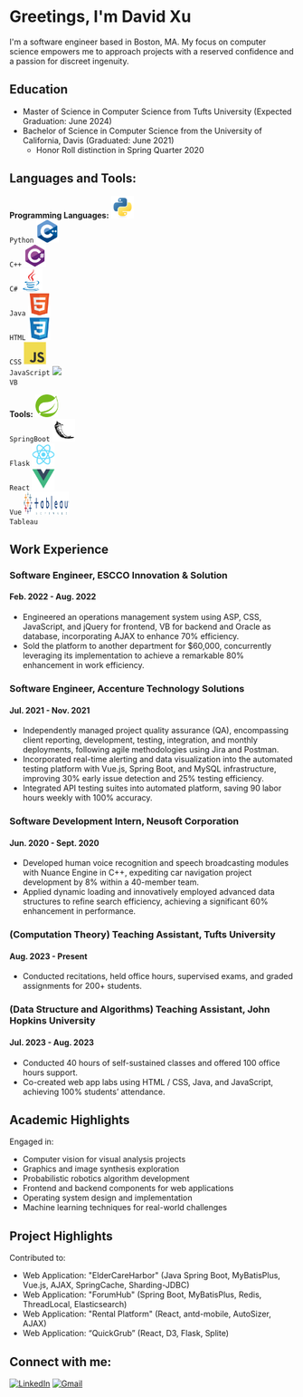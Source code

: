 # Greetings, I'm David Xu

I'm a software engineer based in Boston, MA. My focus on computer science empowers me to approach projects with a reserved confidence and a passion for discreet ingenuity.


## Education
- Master of Science in Computer Science from Tufts University (Expected Graduation: June 2024)
- Bachelor of Science in Computer Science from the University of California, Davis (Graduated: June 2021)
  - Honor Roll distinction in Spring Quarter 2020

## Languages and Tools:

**Programming Languages:**
<code><img height="40" src="https://raw.githubusercontent.com/devicons/devicon/master/icons/python/python-original.svg"> Python</code>
<code><img height="40" src="https://raw.githubusercontent.com/devicons/devicon/master/icons/cplusplus/cplusplus-original.svg"> C++</code>
<code><img height="40" src="https://raw.githubusercontent.com/devicons/devicon/master/icons/csharp/csharp-original.svg"> C#</code>
<code><img height="40" src="https://raw.githubusercontent.com/devicons/devicon/master/icons/java/java-original.svg"> Java</code>
<code><img height="40" src="https://raw.githubusercontent.com/devicons/devicon/master/icons/html5/html5-original.svg"> HTML</code>
<code><img height="40" src="https://raw.githubusercontent.com/devicons/devicon/master/icons/css3/css3-original.svg"> CSS</code>
<code><img height="40" src="https://raw.githubusercontent.com/devicons/devicon/master/icons/javascript/javascript-original.svg"> JavaScript</code>
<code><img height="40" src="https://raw.githubusercontent.com/devicons/devicon/master/icons/vb/vb-original.svg"> VB</code>


**Tools:**
<code><img height="40" src="https://raw.githubusercontent.com/devicons/devicon/master/icons/spring/spring-original.svg"> SpringBoot</code>
<code><img height="40" src="https://raw.githubusercontent.com/devicons/devicon/master/icons/flask/flask-original.svg"> Flask</code>
<code><img height="40" src="https://raw.githubusercontent.com/devicons/devicon/master/icons/react/react-original.svg"> React</code>
<code><img height="40" src="https://raw.githubusercontent.com/devicons/devicon/master/icons/vuejs/vuejs-original.svg"> Vue</code>
<code><img height="40" width="80" src="https://raw.githubusercontent.com/logo/Tableau/master/images/logo.svg"> Tableau</code>



## Work Experience

### Software Engineer, ESCCO Innovation & Solution
#### Feb. 2022 - Aug. 2022
- Engineered an operations management system using ASP, CSS, JavaScript, and jQuery for frontend, VB for backend and Oracle as database, incorporating AJAX to enhance 70% efficiency.
- Sold the platform to another department for $60,000, concurrently leveraging its implementation to achieve a remarkable 80% enhancement in work efficiency.

### Software Engineer, Accenture Technology Solutions
#### Jul. 2021 - Nov. 2021
- Independently managed project quality assurance (QA), encompassing client reporting, development, testing, integration, and monthly deployments, following agile methodologies using Jira and Postman.
- Incorporated real-time alerting and data visualization into the automated testing platform with Vue.js, Spring Boot, and MySQL infrastructure, improving 30% early issue detection and 25% testing efficiency.
- Integrated API testing suites into automated platform, saving 90 labor hours weekly with 100% accuracy.

### Software Development Intern, Neusoft Corporation
#### Jun. 2020 - Sept. 2020
- Developed human voice recognition and speech broadcasting modules with Nuance Engine in C++, expediting car navigation project development by 8% within a 40-member team.
- Applied dynamic loading and innovatively employed advanced data structures to refine search efficiency, achieving a significant 60% enhancement in performance.

### (Computation Theory) Teaching Assistant, Tufts University
#### Aug. 2023 - Present
- Conducted recitations, held office hours, supervised exams, and graded assignments for 200+ students.

### (Data Structure and Algorithms) Teaching Assistant, John Hopkins University
#### Jul. 2023 - Aug. 2023
- Conducted 40 hours of self-sustained classes and offered 100 office hours support.
- Co-created web app labs using HTML / CSS, Java, and JavaScript, achieving 100% students’ attendance.



## Academic Highlights
Engaged in:
- Computer vision for visual analysis projects
- Graphics and image synthesis exploration
- Probabilistic robotics algorithm development
- Frontend and backend components for web applications
- Operating system design and implementation
- Machine learning techniques for real-world challenges

## Project Highlights
Contributed to:
- Web Application: "ElderCareHarbor" (Java Spring Boot, MyBatisPlus, Vue.js, AJAX, SpringCache, Sharding-JDBC)
- Web Application: "ForumHub" (Spring Boot, MyBatisPlus, Redis, ThreadLocal, Elasticsearch)
- Web Application: "Rental Platform" (React, antd-mobile, AutoSizer, AJAX)
- Web Application: “QuickGrub” (React, D3, Flask, Splite)

## Connect with me:

[![LinkedIn](https://img.icons8.com/color/48/000000/linkedin.png)](https://www.linkedin.com/in/jianan-xu-b705961b0/)
[![Gmail](https://img.icons8.com/fluent/48/000000/gmail.png)](mailto:jiananxu11@gmail.com)
